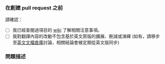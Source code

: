 ### 在創建 pull request 之前

請確認：

- [ ] 我已經查閱過項目的 [wiki](https://github.com/vuejs-translations/docs-zh-cn/wiki) 了解相關注意事項。
- [ ] 我對翻譯內容的改動不包含基於英文原版的擴展、刪減或演繹 (如有，請移步至[英文文檔倉庫](https://github.com/vuejs/docs)討論，相關結論會被定期從英文版同步)

### 問題描述

